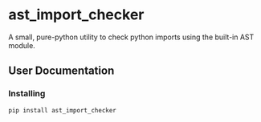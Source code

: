 # ast_import_checker
A small, pure-python utility to check python imports using the built-in
AST module.

## User Documentation

### Installing

```
pip install ast_import_checker
```
